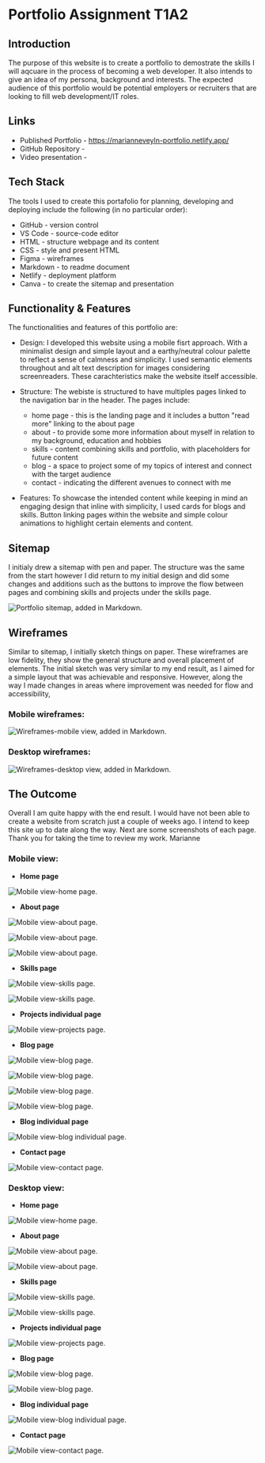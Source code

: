 # Portfolio Assignment T1A2
## Introduction
The purpose of this website is to create a portfolio to demostrate the skills I will aqcuare in the process of becoming a web developer. It also intends to give an idea of my persona, background and interests.
The expected audience of this portfolio would be potential employers or recruiters that are looking to fill web development/IT roles. 

## Links

- Published Portfolio - https://marianneveyln-portfolio.netlify.app/
- GitHub Repository -
- Video presentation -

## Tech Stack
The tools I used to create this portafolio for planning, developing and deploying include the following (in no particular order):
- GitHub - version control
- VS Code - source-code editor
- HTML - structure webpage and its content
- CSS - style and present HTML
- Figma - wireframes
- Markdown - to readme document
- Netlify - deployment platform
- Canva - to create the sitemap and presentation

## Functionality & Features
The functionalities and features of this portfolio are:
* Design: I developed this website using a mobile fisrt approach. With a minimalist design and simple layout and a earthy/neutral colour palette to reflect a sense of calmness and simplicity. I used semantic elements throughout and alt text description for images considering screenreaders. These carachteristics make the website itself accessible.

* Structure: The webiste is structured to have multiples pages linked to the navigation bar in the header. The pages include:
  * home page - this is the landing page and it includes a button "read more" linking to the about page
  * about - to provide some more information about myself in relation to my background, education and hobbies
  * skills - content combining skills and portfolio, with placeholders for future content
  * blog - a space to project some of my topics of interest and connect with the target audience 
  * contact - indicating the different avenues to connect with me
* Features: To showcase the intended content while keeping in mind an engaging design that inline with simplicity, I used cards for blogs and skills. Button linking pages within the website and simple colour animations to highlight certain elements and content. 

## Sitemap
I initialy drew a sitemap with pen and paper. The structure was the same from the start however I did return to my initial design and did some changes and additions such as the buttons to improve the flow between pages and combining skills and projects under the skills page. 

![Portfolio sitemap, added in Markdown.](https://github.com/Marianne2109/T1A2/blob/main/docs/Sitemap%20and%20Wireframes/T1A2_Portfolio%20sitemap.png)
## Wireframes
Similar to sitemap, I initially sketch things on paper. These wireframes are low fidelity, they show the general structure and overall placement of elements.
The initial sketch was very similar to my end result, as I aimed for a simple layout that was achievable and responsive. However, along the way I made changes in areas where improvement was needed for flow and accessibility, 

### Mobile wireframes:
![Wireframes-mobile view, added in Markdown.]()

### Desktop wireframes:
![Wireframes-desktop view, added in Markdown.]()
  
## The Outcome 
Overall I am quite happy with the end result. I would have not been able to create a website from scratch just a couple of weeks ago. I intend to keep this site up to date along the way. 
Next are some screenshots of each page.
Thank you for taking the time to review my work.
Marianne

### Mobile view:
   * **Home page**

   ![Mobile view-home page.](https://github.com/Marianne2109/T1A2/blob/main/docs/Screenshots/Mobile%20view/home-mobile.png)

   
   * **About page**

   ![Mobile view-about page.](https://github.com/Marianne2109/T1A2/blob/main/docs/Screenshots/Mobile%20view/about1-mobile.png)
   
   ![Mobile view-about page.](https://github.com/Marianne2109/T1A2/blob/main/docs/Screenshots/Mobile%20view/about2-mobile.png)
   
   ![Mobile view-about page.](https://github.com/Marianne2109/T1A2/blob/main/docs/Screenshots/Mobile%20view/about3-mobile.png)


   * **Skills page**
     
   ![Mobile view-skills page.](https://github.com/Marianne2109/T1A2/blob/main/docs/Screenshots/Mobile%20view/skills1-mobile.png)

   
   ![Mobile view-skills page.](https://github.com/Marianne2109/T1A2/blob/main/docs/Screenshots/Mobile%20view/skills2-mobile.png)


   * **Projects individual page**
          
   ![Mobile view-projects page.](https://github.com/Marianne2109/T1A2/blob/main/docs/Screenshots/Mobile%20view/project-mobile.png)

   
   * **Blog page**
     
   ![Mobile view-blog page.](https://github.com/Marianne2109/T1A2/blob/main/docs/Screenshots/Mobile%20view/blog1-mobile.png)
   
   ![Mobile view-blog page.](https://github.com/Marianne2109/T1A2/blob/main/docs/Screenshots/Mobile%20view/blog2-mobile.png)
   
   ![Mobile view-blog page.](https://github.com/Marianne2109/T1A2/blob/main/docs/Screenshots/Mobile%20view/blog3-mobile.png)
   
   ![Mobile view-blog page.](https://github.com/Marianne2109/T1A2/blob/main/docs/Screenshots/Mobile%20view/blog4-mobile.png)


   * **Blog individual page**
     
   ![Mobile view-blog individual page.](https://github.com/Marianne2109/T1A2/blob/main/docs/Screenshots/Mobile%20view/blog.individual-mobile.png)


   * **Contact page**
     
   ![Mobile view-contact page.](https://github.com/Marianne2109/T1A2/blob/main/docs/Screenshots/Mobile%20view/contact-mobile.png)

   

### Desktop view:
   * **Home page**

   ![Mobile view-home page.](https://github.com/Marianne2109/T1A2/blob/main/docs/Screenshots/Desktop%20view/home-desktop.png)

   
   * **About page**

   ![Mobile view-about page.](https://github.com/Marianne2109/T1A2/blob/main/docs/Screenshots/Desktop%20view/about1-desktop.png)
   
   ![Mobile view-about page.](https://github.com/Marianne2109/T1A2/blob/main/docs/Screenshots/Desktop%20view/about2-desktop.png)


   * **Skills page**
     
   ![Mobile view-skills page.](https://github.com/Marianne2109/T1A2/blob/main/docs/Screenshots/Desktop%20view/skills1-desktop.png)

   
   ![Mobile view-skills page.](https://github.com/Marianne2109/T1A2/blob/main/docs/Screenshots/Desktop%20view/skills2-desktop.png)


   * **Projects individual page**
          
   ![Mobile view-projects page.](https://github.com/Marianne2109/T1A2/blob/main/docs/Screenshots/Desktop%20view/project-desktop.png)

   
   * **Blog page**
     
   ![Mobile view-blog page.](https://github.com/Marianne2109/T1A2/blob/main/docs/Screenshots/Desktop%20view/blog1-desktop.png)
   
   ![Mobile view-blog page.](https://github.com/Marianne2109/T1A2/blob/main/docs/Screenshots/Desktop%20view/blog2-desktop.png)


   * **Blog individual page**
     
   ![Mobile view-blog individual page.](https://github.com/Marianne2109/T1A2/blob/main/docs/Screenshots/Desktop%20view/blog.individual-desktop.png)


   * **Contact page**
     
   ![Mobile view-contact page.](https://github.com/Marianne2109/T1A2/blob/main/docs/Screenshots/Desktop%20view/contact-desktop.png)




